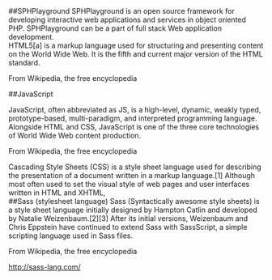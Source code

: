 <div id="sphp-info" markdown="1">
  ##SPHPlayground
  SPHPlayground is an open source framework for developing interactive web applications and services in object oriented PHP. SPHPlayground can be a part of full stack Web application development.        
</div>
<div id="html5-info" markdown="1">
  HTML5[a] is a markup language used for structuring and presenting content on the World Wide Web. It is the fifth and current major version of the HTML standard.

  From Wikipedia, the free encyclopedia
</div>
<div id="js-info" markdown="1">
  ##JavaScript

  JavaScript, often abbreviated as JS, is a high-level, dynamic, weakly typed, prototype-based, 
  multi-paradigm, and interpreted programming language. Alongside HTML and CSS, JavaScript is 
  one of the three core technologies of World Wide Web content production.

  From Wikipedia, the free encyclopedia
</div>
<div id="sass-info" markdown="1">       
  Cascading Style Sheets (CSS) is a style sheet language used for describing the presentation of a document written in a markup language.[1] Although most often used to set the visual style of web pages and user interfaces written in HTML and XHTML,
</div>
<div id="sass-info" markdown="1">
  ##Sass (stylesheet language)
  Sass (Syntactically awesome style sheets) is a style sheet language initially designed by Hampton Catlin and developed by Natalie Weizenbaum.[2][3] After its initial versions, Weizenbaum and Chris Eppstein have continued to extend Sass with SassScript, a simple scripting language used in Sass files.

  From Wikipedia, the free encyclopedia

  http://sass-lang.com/
</div>
